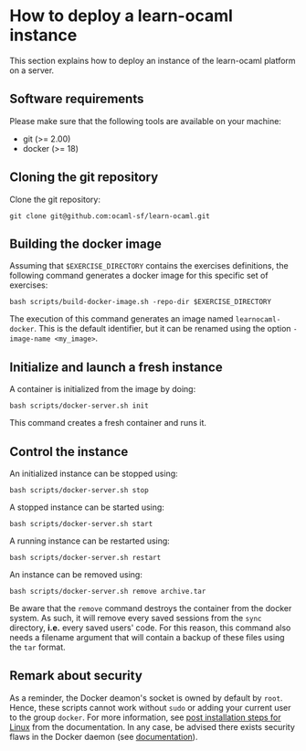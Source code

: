 How to deploy a learn-ocaml instance
====================================

This section explains how to deploy an instance of the learn-ocaml
platform on a server.

## Software requirements

Please make sure that the following tools are available on your machine:
- git    (>= 2.00)
- docker (>= 18)

## Cloning the git repository

Clone the git repository:

```
git clone git@github.com:ocaml-sf/learn-ocaml.git
```

## Building the docker image

Assuming that ``$EXERCISE_DIRECTORY`` contains the exercises
definitions, the following command generates a docker image for this
specific set of exercises:

```
bash scripts/build-docker-image.sh -repo-dir $EXERCISE_DIRECTORY
```

The execution of this command generates an image named
```learnocaml-docker```. This is the default identifier, but it can be
renamed using the option ``-image-name <my_image>``.

## Initialize and launch a fresh instance

A container is initialized from the image by doing:

```
bash scripts/docker-server.sh init
```

This command creates a fresh container and runs it.

## Control the instance

An initialized instance can be stopped using:

```
bash scripts/docker-server.sh stop
```

A stopped instance can be started using:

```
bash scripts/docker-server.sh start
```

A running instance can be restarted using:

```
bash scripts/docker-server.sh restart
```

An instance can be removed using:

```
bash scripts/docker-server.sh remove archive.tar
```

Be aware that the `remove` command destroys the container from the
docker system. As such, it will remove every saved sessions from the
`sync` directory, __i.e.__ every saved users' code. For this reason,
this command also needs a filename argument that will contain a backup
of these files using the `tar` format.

## Remark about security

As a reminder, the Docker deamon's socket is owned by default by
`root`. Hence, these scripts cannot work without `sudo` or adding your
current user to the group `docker`. For more information, see [post
installation steps for
Linux](https://docs.docker.com/install/linux/linux-postinstall/) from
the documentation. In any case, be advised there exists security flaws
in the Docker daemon (see
[documentation](https://docs.docker.com/engine/security/security/#docker-daemon-attack-surface)).

